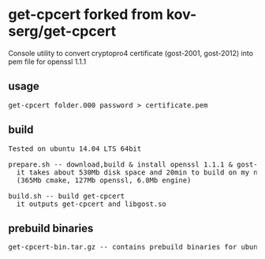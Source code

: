 # get-cpcert forked from kov-serg/get-cpcert

Console utility to convert cryptopro4 certificate (gost-2001, gost-2012) into pem file for openssl 1.1.1

## usage
<pre>
get-cpcert folder.000 password > certificate.pem
</pre>
## build
<pre>
Tested on ubuntu 14.04 LTS 64bit

prepare.sh -- download,build & install openssl 1.1.1 & gost-engine + cmake
  it takes about 530Mb disk space and 20min to build on my notebook
  (365Mb cmake, 127Mb openssl, 6.8Mb engine)

build.sh -- build get-cpcert
  it outputs get-cpcert and libgost.so
</pre>

## prebuild binaries
<pre>
get-cpcert-bin.tar.gz -- contains prebuild binaries for ubuntu 14.04 64bit and 3 samples for testing
</pre>
  
